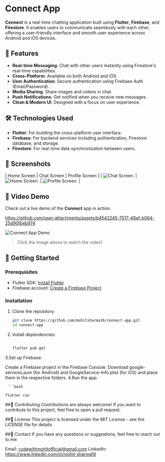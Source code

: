 # Connect App

**Connect** is a real-time chatting application built using **Flutter**, **Firebase**, and **Firestore**. It enables users to communicate seamlessly with each other, offering a user-friendly interface and smooth user experience across Android and iOS devices.

## 🚀 Features

- **Real-time Messaging**: Chat with other users instantly using Firestore's real-time capabilities.
- **Cross-Platform**: Available on both Android and iOS.
- **User Authentication**: Secure authentication using Firebase Auth (Email/Password).
- **Media Sharing**: Share images and videos in chat.
- **Push Notifications**: Get notified when you receive new messages.
- **Clean & Modern UI**: Designed with a focus on user experience.

## 🛠️ Technologies Used

- **Flutter**: For building the cross-platform user interface.
- **Firebase**: For backend services including authentication, Firestore database, and storage.
- **Firestore**: For real-time data synchronization between users.

## 📸 Screenshots

| Home Screen | Chat Screen | Profile Screen |
| ![Chat Screen](https://github.com/user-attachments/assets/4a0f874b-48d2-4ec1-8b4d-2014f8fdab5e). |
![Home Screen](https://github.com/user-attachments/assets/05c4ab33-0190-46e0-9698-162605df4cc2). |
![Profile Screen](https://github.com/user-attachments/assets/b755f5b5-714a-4197-8291-bbae540ff6a6). |


## 🎥 Video Demo

Check out a live demo of the **Connect** app in action:


https://github.com/user-attachments/assets/b4542245-7517-48af-b064-25d90fbeb974


![Connect App Demo](https://github.com/user-attachments/assets/b4542245-7517-48af-b064-25d90fbeb974)

> Click the image above to watch the video!

## 📲 Getting Started

### Prerequisites

- Flutter SDK: [Install Flutter](https://flutter.dev/docs/get-started/install)
- Firebase account: [Create a Firebase Project](https://console.firebase.google.com/)

### Installation

1. Clone the repository:
   ```bash
   git clone https://github.com/mohitsharma16/connect-app.git
   cd connect-app
2. Install dependencies:
    ```bash
  
    flutter pub get
3.Set up Firebase:

  Create a Firebase project in the Firebase Console.
  Download google-services.json (for Android) and GoogleService-Info.plist (for iOS) and place them in the respective folders.
4.Run the app:

     ```bash
  
    flutter run
##🤝 Contributing
Contributions are always welcome! If you want to contribute to this project, feel free to open a pull request.

##📜 License
This project is licensed under the MIT License - see the LICENSE file for details.

##💬 Contact
If you have any questions or suggestions, feel free to reach out to me:

Email: codewithmohitofficial@gmail.com
LinkedIn: https://www.linkedin.com/in/mohit-sharma16
